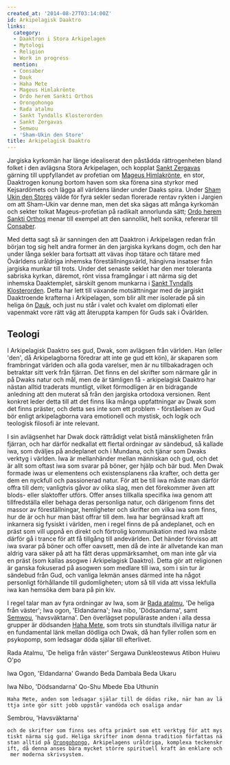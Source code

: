 ```yaml
---
created_at: '2014-08-27T03:14:00Z'
id: Arkipelagisk Daaktro
links:
  category:
  - Daaktron i Stora Arkipelagen
  - Mytologi
  - Religion
  - Work in progress
  mention:
  - Consaber
  - Dauk
  - Haha Mete
  - Mageus Himlakrönte
  - Ordo herem Sankti Orthos
  - Orongohongo
  - Rada atalmu
  - Sankt Tyndalls Klosterorden
  - Sankt Zergavas
  - Semwou
  - 'Sham-Ukin den Store'
title: Arkipelagisk Daaktro
---
```


Jargiska kyrkomän har länge idealiserat den påstådda rättrogenheten bland folket i den avlägsna
Stora Arkipelagen, och kopplat [Sankt Zergavas] gärning till uppfyllandet av profetian om [Mageus
Himlakrönte], en stor, Daaktrogen konung bortom haven som ska förena sina styrkor med Kejsardömets
och lägga all världens länder under Daaks spira. Under [Sham Ukin den Stores] välde för fyra sekler
sedan florerade rentav rykten i Jargien om att Sham-Ukin var denne man, men det ska sägas att många
kyrkomän och sekter tolkat Mageus-profetian på radikalt annorlunda sätt; [Ordo herem Sankti Orthos]
menar till exempel att den sannolikt, helt sonika, refererar till [Consaber].

Med detta sagt så är sanningen den att Daaktron i Arkipelagen redan från början tog sig helt andra
former än den jargiska kyrkans dogm, och den har under långa sekler bara fortsatt att vävas ihop
tätare och tätare med Övärldens uråldriga inhemska föreställningsvärld, hängivna insatser från
jargiska munkar till trots. Under det senaste seklet har den mer toleranta sabriska kyrkan, däremot,
rönt vissa framgångar i att närma sig det inhemska Daaktemplet, särskilt genom munkarna i [Sankt
Tyndalls Klosterorden]. Detta har lett till växande motsättningar med de jargiskt Daaktroende
krafterna i Arkipelagen, som blir allt mer isolerade på sin heliga ön [Dauk], och just nu står i
valet och kvalet om diplomati eller vapenmakt vore rätt väg att återuppta kampen för Guds sak i
Övärlden.

Teologi
-------

I Arkipelagisk Daaktro ses gud, Dwak, som avlägsen från världen. Han (eller 'den', då Arkipelagborna
föredrar att inte ge gud ett kön), är skaparen som frambringat världen och alla goda varelser, men
är nu tillbakadragen och betraktar sitt verk från fjärran. Det finns en del skrifter som närmare går
in på Dwaks natur och mål, men de är tämligen få - arkipelagisk Daaktro har nästan alltid traderats
muntligt, vilket förmodligen är en bidragande anledning att den muterat så från den jargiska
ortodoxa versionen. Rent konkret leder detta till att det finns lika många uppfattningar av Dwak som
det finns präster, och detta ses inte som ett problem - förståelsen av Gud bör enligt arkipelagborna
vara emotionell och mystisk, och logik och teologisk filosofi är inte relevant.

I sin avlägsenhet har Dwak dock rättrådigt velat bistå mänskligheten från fjärran, och har därför
nedkallat ett flertal ordningar av sändebud, så kallade iwa, som dväljes på andeplanet och i
Mundana, och tjänar som Dwaks verktyg i världen. Iwa är mellanhänder mellan människan och gud, och
det är allt som oftast iwa som svarar på böner, ger hjälp och bär bud. Men Dwak formade iwas ur
elementens och existensplanens råa krafter, och detta ger dem en nyckfull och passionerad natur. För
att be till iwa måste man därför offra till dem; vanligtvis gåvor av olika slag, men det förekommer
även att blods- eller slaktoffer utförs. Offer anses tillkalla specifika iwa genom att
tillfredställa eller behaga deras personliga natur, och därigenom finns det massor av
föreställningar, hemligheter och skrifter om vilka iwa som finns, hur de är och hur man bäst offrar
till dem. Iwa har begränsad kraft att inkarnera sig fysiskt i världen, men i regel finns de på
andeplanet, och en präst som vill uppnå en direkt och förtrolig kommunikation med iwa måste därför
gå i trance för att få tillgång till andevärlden. Det händer förvisso att iwa svarar på böner och
offer oavsett, men då de inte är allvetande kan man aldrig vara säker på att ha fått deras
uppmärksamhet, om man inte går via en präst (som kallas asogwe i Arkipelagisk Daaktro). Detta gör
att religionen är ganska fokuserad på asogwen som medlare till iwa, som i sin tur är sändebud från
Gud, och vanliga lekmän anses därmed inte ha något personligt förhållande till gudomligheten; utom
så till vida att vissa lekfulla iwa kan hemsöka dem bara på pin kiv.

I regel talar man av fyra ordningar av Iwa, som är [Rada atalmu], 'De heliga från väster'; Iwa ogon,
'Eldandarna'; Iwa nibo, 'Dödsandarna', samt [Semwou], 'havsväktarna'. Den överlägset populäraste
anden i alla dessa grupper är dödsanden [Haha Mete], som trots sin stundtals illvilliga natur är en
fundamental länk mellan dödliga och Dwak, då han fyller rollen som en psykopomp, som ledsagar döda
själar till efterlivet.

Rada Atalmu, 'De heliga från väster' Sergawa Dunkleostewus Atibon Huiwu O'po

Iwa Ogon, 'Eldandarna' Gwando Beda Dambala Beda Ukaru

Iwa Nibo, 'Dödsandarna' Qo-Shu Mbede Eba Uthunin

`Haha Mete, anden som ledsagar själar till de dödas rike, när han av lättja inte gör sitt jobb uppstår vandöda och osaliga andar `

Sembrou, 'Havsväktarna'

`och de skrifter som finns ses ofta primärt som ett verktyg för att mystiskt närma sig gud. Heliga skrifter inom denna tradition författas nästan alltid på `[`Orongohongo`]`, Arkipelagens uråldriga, komplexa teckenskrift, då denna anses bära mycket större spirituell kraft än enklare och mer moderna skrivsystem. `

  [Sankt Zergavas]: Sankt_Zergavas
  [Mageus Himlakrönte]: Mageus_Himlakrönte
  [Sham Ukin den Stores]: Sham-Ukin_den_Store
  [Ordo herem Sankti Orthos]: Ordo_herem_Sankti_Orthos
  [Consaber]: Consaber
  [Sankt Tyndalls Klosterorden]: Sankt_Tyndalls_Klosterorden
  [Dauk]: Dauk
  [Rada atalmu]: Rada_atalmu
  [Semwou]: Semwou
  [Haha Mete]: Haha_Mete
  [`Orongohongo`]: Orongohongo